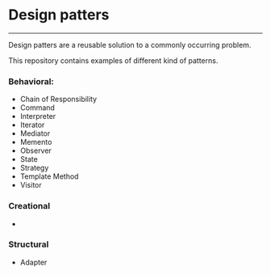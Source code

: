# Design patters
-----------------------

Design patters are a reusable solution to a commonly occurring problem.

This repository contains examples of different  kind of patterns.    
### Behavioral:          
- Chain of Responsibility
- Command
- Interpreter
- Iterator
- Mediator
- Memento
- Observer
- State
- Strategy
- Template Method
- Visitor

### Creational
- 
### Structural
- Adapter

